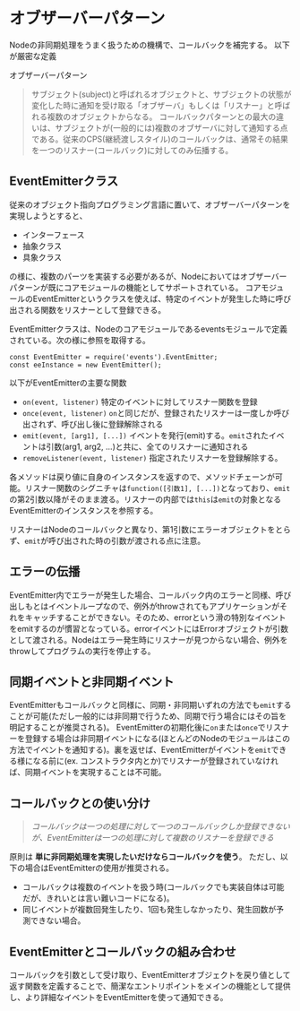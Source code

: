 # オブザーバーパターン

Nodeの非同期処理をうまく扱うための機構で、コールバックを補完する。
以下が厳密な定義

オブザーバーパターン
> サブジェクト(subject)と呼ばれるオブジェクトと、サブジェクトの状態が変化した時に通知を受け取る「オブザーバ」もしくは「リスナー」と呼ばれる複数のオブジェクトからなる。
> コールバックパターンとの最大の違いは、サブジェクトが(一般的には)複数のオブザーバに対して通知する点である。従来のCPS(継続渡しスタイル)のコールバックは、通常その結果を一つのリスナー(コールバック)に対してのみ伝播する。

## EventEmitterクラス

従来のオブジェクト指向プログラミング言語に置いて、オブザーバーパターンを実現しようとすると、

* インターフェース
* 抽象クラス
* 具象クラス

の様に、複数のパーツを実装する必要があるが、Nodeにおいてはオブザーバーパターンが既にコアモジュールの機能としてサポートされている。
コアモジュールのEventEmitterというクラスを使えば、特定のイベントが発生した時に呼び出される関数をリスナーとして登録できる。

EventEmitterクラスは、Nodeのコアモジュールであるeventsモジュールで定義されている。次の様に参照を取得する。

```
const EventEmitter = require('events').EventEmitter;
const eeInstance = new EventEmitter();
```

以下がEventEmitterの主要な関数

* `on(event, listener)`
  特定のイベントに対してリスナー関数を登録
* `once(event, listener)`
  `on`と同じだが、登録されたリスナーは一度しか呼び出されず、呼び出し後に登録解除される
* `emit(event, [arg1], [...])`
  イベントを発行(emit)する。`emit`されたイベントは引数(arg1, arg2, ...)と共に、全てのリスナーに通知される
* `removeListener(event, listener)`
  指定されたリスナーを登録解除する。

各メソッドは戻り値に自身のインスタンスを返すので、メソッドチェーンが可能。リスナー関数のシグニチャは`function([引数1], [...])`となっており、`emit`の第2引数以降がそのまま渡る。リスナーの内部では`this`は`emit`の対象となるEventEmitterのインスタンスを参照する。

リスナーはNodeのコールバックと異なり、第1引数にエラーオブジェクトをとらず、`emit`が呼び出された時の引数が渡される点に注意。

## エラーの伝播

EventEmitter内でエラーが発生した場合、コールバック内のエラーと同様、呼び出しもとはイベントループなので、例外がthrowされてもアプリケーションがそれをキャッチすることができない。そのため、errorという滑の特別なイベントをemitするのが慣習となっている。errorイベントにはErrorオブジェクトが引数として渡される。Nodeはエラー発生時にリスナーが見つからない場合、例外をthrowしてプログラムの実行を停止する。

## 同期イベントと非同期イベント

EventEmitterもコールバックと同様に、同期・非同期いずれの方法でも`emit`することが可能(ただし一般的には非同期で行うため、同期で行う場合にはその旨を明記することが推奨される)。
EventEmitterの初期化後に`on`または`once`でリスナーを登録する場合は非同期イベントになる(ほとんどのNodeのモジュールはこの方法でイベントを通知する)。裏を返せば、EventEmitterがイベントを`emit`できる様になる前に(ex. コンストラクタ内とか)でリスナーが登録されていなければ、同期イベントを実現することは不可能。

## コールバックとの使い分け

> _コールバックは一つの処理に対して一つのコールバックしか登録できないが、EventEmitterは一つの処理に対して複数のリスナーを登録できる_

原則は **単に非同期処理を実現したいだけならコールバックを使う**。
ただし、以下の場合はEventEmitterの使用が推奨される。

* コールバックは複数のイベントを扱う時(コールバックでも実装自体は可能だが、きれいとは言い難いコードになる)。
* 同じイベントが複数回発生したり、1回も発生しなかったり、発生回数が予測できない場合。

## EventEmitterとコールバックの組み合わせ

コールバックを引数として受け取り、EventEmitterオブジェクトを戻り値として返す関数を定義することで、簡潔なエントリポイントをメインの機能として提供し、より詳細なイベントをEventEmitterを使って通知できる。
